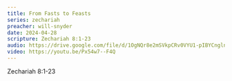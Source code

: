 ```yaml
---
title: From Fasts to Feasts
series: zechariah
preacher: will-snyder
date: 2024-04-28
scripture: Zechariah 8:1-23
audio: https://drive.google.com/file/d/1OgNQr8e2mSVkpCRv0VYU1-pIBYCngln7/view
video: https://youtu.be/Px54w7--F4Q
---
```

Zechariah 8:1-23